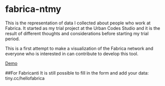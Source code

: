 fabrica-ntmy
============

This is the representation of data I collected about people who work at Fabrica. It started as my trial project at the Urban Codes Studio and it is the result of different thoughts and considerations before starting my trial period.

This is a first attempt to make a visualization of the Fabrica network and everyone who is interested in can contribute to develop this tool.

[Demo](http://tiny.cc/thanksfabrica)

##For Fabricanti
It is still possible to fill in the form and add your data: tiny.cc/hellofabrica


